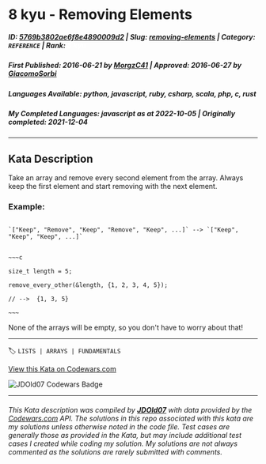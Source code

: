 # 8 kyu - Removing Elements

##### **ID**: [5769b3802ae6f8e4890009d2](https://www.codewars.com/kata/5769b3802ae6f8e4890009d2) | **Slug**: [removing-elements](https://www.codewars.com/kata/5769b3802ae6f8e4890009d2) | **Category**: `REFERENCE` | **Rank**: <span style="color:white">8 kyu</span>

##### **First Published**: 2016-06-21 ***by*** [MorgzC41](https://www.codewars.com/users/MorgzC41) | **Approved**: 2016-06-27 ***by*** [GiacomoSorbi](https://www.codewars.com/users/GiacomoSorbi)

##### **Languages Available**: python, javascript, ruby, csharp, scala, php, c, rust

##### **My Completed Languages**: javascript ***as at*** 2022-10-05 | **Originally completed**: 2021-12-04

---

## Kata Description


Take an array and remove every second element from the array. Always keep the first element and start removing with the next element.



### Example:



```if-not:c

`["Keep", "Remove", "Keep", "Remove", "Keep", ...]` --> `["Keep", "Keep", "Keep", ...]`

```



```if:c

~~~c

size_t length = 5;

remove_every_other(&length, {1, 2, 3, 4, 5});

// -->  {1, 3, 5}

~~~

```



None of the arrays will be empty, so you don't have to worry about that!

---


🏷 `LISTS | ARRAYS | FUNDAMENTALS`


[View this Kata on Codewars.com](https://www.codewars.com/kata/5769b3802ae6f8e4890009d2)

![](https://www.codewars.com/users/jdold07/badges/large "JDOld07 Codewars Badge")

---

###### *This Kata description was compiled by [**JDOld07**](https://tpstech.dev) with data provided by the [Codewars.com](https://www.codewars.com) API.  The solutions in this repo associated with this kata are my solutions unless otherwise noted in the code file.  Test cases are generally those as provided in the Kata, but may include additional test cases I created while coding my solution.  My solutions are not always commented as the solutions are rarely submitted with comments.*
